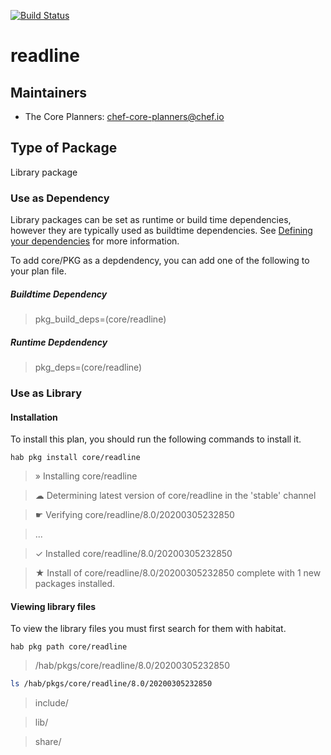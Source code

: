[![Build Status](https://dev.azure.com/chefcorp-partnerengineering/Chef%20Base%20Plans/_apis/build/status/chef-base-plans.readline?branchName=master)](https://dev.azure.com/chefcorp-partnerengineering/Chef%20Base%20Plans/_build/latest?definitionId=135&branchName=master)

# readline

## Maintainers

* The Core Planners: <chef-core-planners@chef.io>

## Type of Package

Library package

### Use as Dependency

Library packages can be set as runtime or build time dependencies, however they are typically used as buildtime dependencies. See [Defining your dependencies](https://www.habitat.sh/docs/developing-packages/developing-packages/#sts=Define%20Your%20Dependencies) for more information.

To add core/PKG as a depdendency, you can add one of the following to your plan file.

##### Buildtime Dependency

> pkg_build_deps=(core/readline)

##### Runtime Depdendency

> pkg_deps=(core/readline)

### Use as Library

#### Installation

To install this plan, you should run the following commands to install it.

`hab pkg install core/readline`

> » Installing core/readline

> ☁ Determining latest version of core/readline in the 'stable' channel

> ☛ Verifying core/readline/8.0/20200305232850

> ...

> ✓ Installed core/readline/8.0/20200305232850

> ★ Install of core/readline/8.0/20200305232850 complete with 1 new packages installed.

#### Viewing library files

To view the library files you must first search for them with habitat.

`hab pkg path core/readline`

> /hab/pkgs/core/readline/8.0/20200305232850

```bash
ls /hab/pkgs/core/readline/8.0/20200305232850
```

> include/

> lib/

> share/
